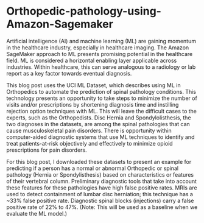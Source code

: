 # Orthopedic-pathology-using-Amazon-Sagemaker

Artificial intelligence (AI) and machine learning (ML) are gaining momentum in the healthcare industry, especially in healthcare imaging. The Amazon SageMaker approach to ML presents promising potential in the healthcare field. ML is considered a horizontal enabling layer applicable across industries. Within healthcare, this can serve analogous to a radiology or lab report as a key factor towards eventual diagnosis.

This blog post uses the UCI ML Dataset, which describes using ML in Orthopedics to automate the prediction of spinal pathology conditions. This technology presents an opportunity to take steps to minimize the number of visits and/or prescriptions by shortening diagnosis time and instilling rejection option techniques with ML. This will leave the difficult cases to the experts, such as the Orthopedists. Disc Hernia and Spondylolisthesis, the two diagnoses in the datasets, are among the spinal pathologies that can cause musculoskeletal pain disorders. There is opportunity within computer-aided diagnostic systems that use ML techniques to identify and treat patients-at-risk objectively and effectively to minimize opioid prescriptions for pain disorders.

For this blog post, I downloaded these datasets to present an example for predicting if a person has a normal or abnormal Orthopedic or spinal pathology (Hernia or Spondylisthesis) based on characteristics or features of their vertebral column. Preliminary diagnostic tools that take into account these features for these pathologies have high false positive rates. MRIs are used to detect containment of lumbar disc herniation; this technique has a ~33% false positive rate. Diagnostic spinal blocks (injections) carry a false positive rate of 22% to 47%. (Note: This will be used as a baseline when we evaluate the ML model.)
